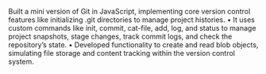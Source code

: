 Built a mini version of Git in JavaScript, implementing core version control features like initializing .git directories
to manage project histories.
• It uses custom commands like init, commit, cat-file, add, log, and status to manage project snapshots, stage
changes, track commit logs, and check the repository’s state.
• Developed functionality to create and read blob objects, simulating file storage and content tracking within the
version control system.